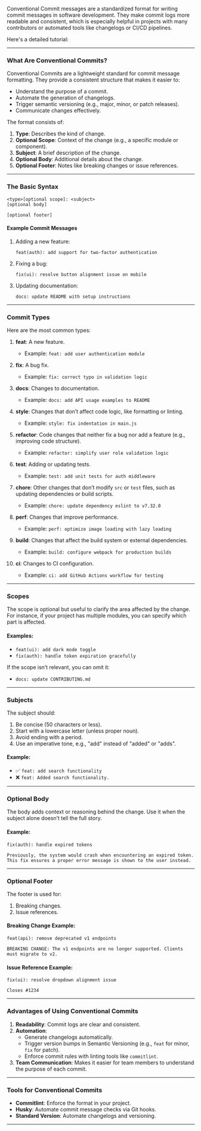 Conventional Commit messages are a standardized format for writing commit messages in software development. They make commit logs more readable and consistent, which is especially helpful in projects with many contributors or automated tools like changelogs or CI/CD pipelines.

Here's a detailed tutorial:

---

### **What Are Conventional Commits?**
Conventional Commits are a lightweight standard for commit message formatting. They provide a consistent structure that makes it easier to:
- Understand the purpose of a commit.
- Automate the generation of changelogs.
- Trigger semantic versioning (e.g., major, minor, or patch releases).
- Communicate changes effectively.

The format consists of:
1. **Type**: Describes the kind of change.
2. **Optional Scope**: Context of the change (e.g., a specific module or component).
3. **Subject**: A brief description of the change.
4. **Optional Body**: Additional details about the change.
5. **Optional Footer**: Notes like breaking changes or issue references.

---

### **The Basic Syntax**
```
<type>[optional scope]: <subject>
[optional body]

[optional footer]
```

#### **Example Commit Messages**
1. Adding a new feature:
   ```
   feat(auth): add support for two-factor authentication
   ```
2. Fixing a bug:
   ```
   fix(ui): resolve button alignment issue on mobile
   ```
3. Updating documentation:
   ```
   docs: update README with setup instructions
   ```

---

### **Commit Types**
Here are the most common types:

1. **feat**: A new feature.
   - Example: `feat: add user authentication module`

2. **fix**: A bug fix.
   - Example: `fix: correct typo in validation logic`

3. **docs**: Changes to documentation.
   - Example: `docs: add API usage examples to README`

4. **style**: Changes that don’t affect code logic, like formatting or linting.
   - Example: `style: fix indentation in main.js`

5. **refactor**: Code changes that neither fix a bug nor add a feature (e.g., improving code structure).
   - Example: `refactor: simplify user role validation logic`

6. **test**: Adding or updating tests.
   - Example: `test: add unit tests for auth middleware`

7. **chore**: Other changes that don’t modify `src` or `test` files, such as updating dependencies or build scripts.
   - Example: `chore: update dependency eslint to v7.32.0`

8. **perf**: Changes that improve performance.
   - Example: `perf: optimize image loading with lazy loading`

9. **build**: Changes that affect the build system or external dependencies.
   - Example: `build: configure webpack for production builds`

10. **ci**: Changes to CI configuration.
    - Example: `ci: add GitHub Actions workflow for testing`

---

### **Scopes**
The scope is optional but useful to clarify the area affected by the change. For instance, if your project has multiple modules, you can specify which part is affected.

#### Examples:
- `feat(ui): add dark mode toggle`
- `fix(auth): handle token expiration gracefully`

If the scope isn’t relevant, you can omit it:
- `docs: update CONTRIBUTING.md`

---

### **Subjects**
The subject should:
1. Be concise (50 characters or less).
2. Start with a lowercase letter (unless proper noun).
3. Avoid ending with a period.
4. Use an imperative tone, e.g., "add" instead of "added" or "adds".

#### Example:
- ✅ `feat: add search functionality`
- ❌ `feat: Added search functionality.`

---

### **Optional Body**
The body adds context or reasoning behind the change. Use it when the subject alone doesn’t tell the full story.

#### Example:
```
fix(auth): handle expired tokens

Previously, the system would crash when encountering an expired token. 
This fix ensures a proper error message is shown to the user instead.
```

---

### **Optional Footer**
The footer is used for:
1. Breaking changes.
2. Issue references.

#### Breaking Change Example:
```
feat(api): remove deprecated v1 endpoints

BREAKING CHANGE: The v1 endpoints are no longer supported. Clients must migrate to v2.
```

#### Issue Reference Example:
```
fix(ui): resolve dropdown alignment issue

Closes #1234
```

---

### **Advantages of Using Conventional Commits**
1. **Readability**: Commit logs are clear and consistent.
2. **Automation**:
   - Generate changelogs automatically.
   - Trigger version bumps in Semantic Versioning (e.g., `feat` for minor, `fix` for patch).
   - Enforce commit rules with linting tools like `commitlint`.
3. **Team Communication**: Makes it easier for team members to understand the purpose of each commit.

---

### **Tools for Conventional Commits**
- **Commitlint**: Enforce the format in your project.
- **Husky**: Automate commit message checks via Git hooks.
- **Standard Version**: Automate changelogs and versioning.

---
